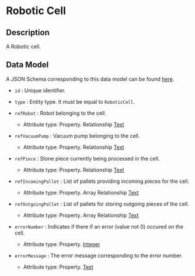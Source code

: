 # Robotic Cell

## Description

A Robotic cell.

## Data Model

A JSON Schema corresponding to this data model can be found
[here](https://github.com/smart-data-models/incubated/blob/master/DIH2/JS2SF/RoboticCell/schema.json).

-   `id` : Unique identifier.

-   `type` : Entity type. It must be equal to `RoboticCell`.

-   `refRobot` : Robot belonging to the cell.

    -   Attribute type: Property. Relationship [Text](https://schema.org/Text) 

-   `refVacuumPump` : Vacuum pump belonging to the cell.

    -   Attribute type: Property. Relationship [Text](https://schema.org/Text) 

-   `refPiece` : Stone piece currently being processed in the cell.

    -   Attribute type: Property. Relationship [Text](https://schema.org/Text) 

-   `refIncomingPallet` : List of pallets providing incoming pieces for the cell.

    -   Attribute type: Property. Array Relationship [Text](https://schema.org/Text) 

-   `refOutgoingPallet` : List of pallets for storing outgoing pieces of the cell.

    -   Attribute type: Property. Array Relationship [Text](https://schema.org/Text) 

-   `errorNumber` : Indicates if there if an error (value not 0) occured on the cell.

    -   Attribute type: Property. [Integer](https://schema.org/Integer)

-   `errorMessage` : The error message corresponding to the error number.

    -   Attribute type: Property. [Text](https://schema.org/Text) 

